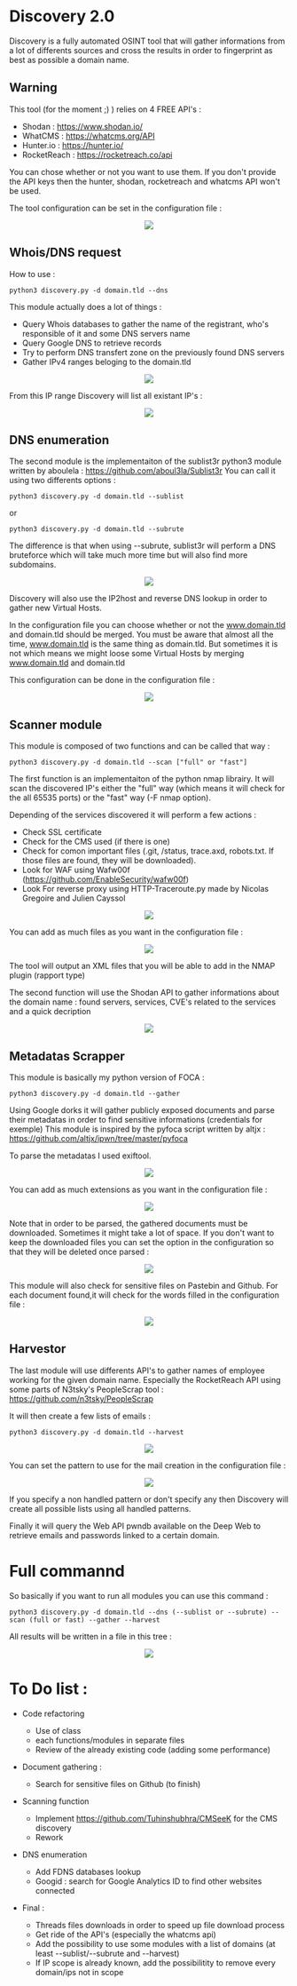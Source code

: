 # Discovery 2.0

Discovery is a fully automated OSINT tool that will gather informations from a lot of differents sources and cross the results in order to fingerprint as best as possible a domain name.

## Warning

This tool (for the moment ;) ) relies on 4 FREE API's : 
- Shodan : https://www.shodan.io/
- WhatCMS : https://whatcms.org/API
- Hunter.io : https://hunter.io/
- RocketReach : https://rocketreach.co/api 

You can chose whether or not you want to use them. If you don't provide  the API keys then the hunter, shodan, rocketreach and whatcms API won't be used.

The tool configuration can be set in the configuration file :

<div align="center">
<img src="images/1.png">
</div>

## Whois/DNS request

How to use :

    python3 discovery.py -d domain.tld --dns

This module actually does a lot of things :
- Query Whois databases to gather the name of the registrant, who's responsible of it and some DNS servers name
- Query Google DNS to retrieve records
- Try to perform DNS transfert zone on the previously found DNS servers
- Gather IPv4 ranges beloging to the domain.tld

<div align="center">
<img src="images/2.png">
</div>

From this IP range Discovery will list all existant IP's :

<div align="center">
<img src="images/3.png">
</div>

## DNS enumeration

The second module is the implementaiton of the sublist3r python3 module written by aboulela :
https://github.com/aboul3la/Sublist3r
You can call it using two differents options :

    python3 discovery.py -d domain.tld --sublist
or

    python3 discovery.py -d domain.tld --subrute

The difference is that when using --subrute, sublist3r will perform a DNS bruteforce which will take much more time but will also find more subdomains.

<div align="center">
<img src="images/4.png">
</div>

Discovery will also use the IP2host and reverse DNS lookup in order to gather new Virtual Hosts.

In the configuration file you can choose whether or not the www.domain.tld and domain.tld should be merged. You must be aware that almost all the time, www.domain.tld is the same thing as 
domain.tld. But sometimes it is not which means we might loose some Virtual Hosts by merging www.domain.tld and domain.tld 

This configuration can be done in the configuration file :

<div align="center">
<img src="images/5.png">
</div>

## Scanner module

This module is composed of two functions and can be called that way :

    python3 discovery.py -d domain.tld --scan ["full" or "fast"]

The first function is an implementaiton of the python nmap librairy. It will scan the discovered IP's either the "full" way (which means it will check for the all 65535 ports) or the "fast" way (-F nmap option).

Depending of the services discovered it will perform a few actions :
- Check SSL certificate
- Check for the CMS used (if there is one)
- Check for comon important files (.git, /status, trace.axd, robots.txt. If those files are found, they will be downloaded).
- Look for WAF using Wafw00f (https://github.com/EnableSecurity/wafw00f)
- Look For reverse proxy using HTTP-Traceroute.py made by Nicolas Gregoire and Julien Cayssol

<div align="center">
<img src="images/6.png">
</div>

You can add as much files as you want in the configuration file :

<div align="center">
<img src="images/7.png">
</div>

The tool will output an XML files that you will be able to add in the NMAP plugin (rapport type)

The second function will use the Shodan API to gather informations about the domain name : found servers, services, CVE's related to the services and a quick decription

<div align="center">
<img src="images/8.png">
</div>

## Metadatas Scrapper

This module is basically my python version of FOCA :

    python3 discovery.py -d domain.tld --gather

Using Google dorks it will gather publicly exposed documents and parse their metadatas in order to find sensitive informations (credentials for exemple)
This module is inspired by the pyfoca script written by altjx : https://github.com/altjx/ipwn/tree/master/pyfoca

To parse the metadatas I used exiftool.

<div align="center">
<img src="images/9.png">
</div>

You can add as much extensions as you want in the configuration file :

<div align="center">
<img src="images/10.png">
</div>

Note that in order to be parsed, the gathered documents must be downloaded. Sometimes it might take a lot of space.
If you don't want to keep the downloaded files you can set the option in the configuration so that they will be deleted once parsed :

<div align="center">
<img src="images/11.png">
</div>

This module will also check for sensitive files on Pastebin and Github. For each document found,it will check for the words filled in the configuration file :

<div align="center">
<img src="images/12.png">
</div>

## Harvestor

The last module will use differents API's to gather names of employee working for the given domain name. 
Especially the RocketReach API using some parts of N3tsky's PeopleScrap tool :
https://github.com/n3tsky/PeopleScrap

It will then create a few lists of emails :

    python3 discovery.py -d domain.tld --harvest 

<div align="center">
<img src="images/13.png">
</div>

You can set the pattern to use for the mail creation in the configuration file :

<div align="center">
<img src="images/14.png">
</div>

If you specify a non handled pattern or don't specify any then Discovery will create all possible lists using all handled patterns.

Finally it will query the Web API pwndb available on the Deep Web to retrieve emails and passwords linked to a certain domain.

# Full commannd

So basically if you want to run all modules you can use this command :

    python3 discovery.py -d domain.tld --dns (--sublist or --subrute) --scan (full or fast) --gather --harvest
    
All results will be written in a file in this tree :

<div align="center">
<img src="images/15.png">
</div>

# To Do list :

 - Code refactoring
    - Use of class
    - each functions/modules in separate files
    - Review of the already existing code (adding some performance)

 - Document gathering :
    - Search for sensitive files on Github (to finish)
    
 - Scanning function
    - Implement https://github.com/Tuhinshubhra/CMSeeK for the CMS discovery
    - Rework 
 
 - DNS enumeration 
    - Add FDNS databases lookup
    - Googid : search for Google Analytics ID to find other websites connected
    
 - Final :
    - Threads files downloads in order to speed up file download process
    - Get ride of the API's (especially the whatcms api)
    - Add the possibility to use some modules with a list of domains (at least --sublist/--subrute and --harvest)
    - If IP scope is already known, add the possibilitity to remove every domain/ips not in scope
